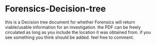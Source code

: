 # Forensics-Decision-tree
this is a Decision tree document for whether Forensics will return viable/usable information for an investigation.
the PDF can be freely circulated as long as you include the location it was obtained from. if you see something you think should be added. feel free to comment.
